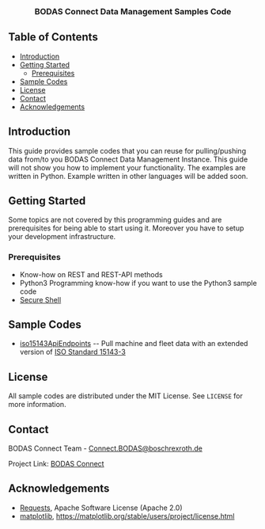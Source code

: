 <br />
<p align="center">
  
  <h3 align="center">BODAS Connect Data Management Samples Code</h3>

</p>



<!-- TABLE OF CONTENTS -->
## Table of Contents

* [Introduction](#introduction)
* [Getting Started](#getting-started)
  * [Prerequisites](#prerequisites)
* [Sample Codes](#sample-codes)
* [License](#license)
* [Contact](#contact)
* [Acknowledgements](#acknowledgements)



<!-- ABOUT THE PROJECT -->
## Introduction

This guide provides sample codes that you can reuse for pulling/pushing data from/to you BODAS Connect Data Management Instance. This guide will not show you how to implement your functionality. The examples are written in Python. Example written in other languages will be added soon.


<!-- GETTING STARTED -->
## Getting Started

Some topics are not covered by this programming guides and are prerequisites for being able to start using it. Moreover you have to setup your development infrastructure.

### Prerequisites

* Know-how on REST and REST-API methods
* Python3 Programming know-how if you want to use the Python3 sample code
* [Secure Shell](https://en.wikipedia.org/wiki/Secure_Shell)

## Sample Codes

* [iso15143ApiEndpoints](#) -- Pull machine and fleet data with an extended version of [ISO Standard 15143-3](#https://www.iso.org/standard/67556.html)

<!-- LICENSE -->
## License

All sample codes are distributed under the MIT License. See `LICENSE` for more information.


<!-- CONTACT -->
## Contact

BODAS Connect Team - Connect.BODAS@boschrexroth.de

Project Link: [BODAS Connect](https://apps.boschrexroth.com/rexroth/en/transforming-mobile-machines/bodas-connect/)

<!-- ACKNOWLEDGEMENTS -->
## Acknowledgements
* [Requests](https://pypi.org/project/requests/), Apache Software License (Apache 2.0)
* [matplotlib](https://matplotlib.org/), https://matplotlib.org/stable/users/project/license.html